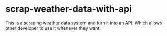 # scrap-weather-data-with-api
This is a scraping weather data system and turn it into an API. Which allows other developer to use it whenever they want.

